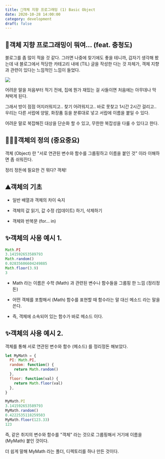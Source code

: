 ```yaml
---
title: 🍎객체 지향 프로그래밍 (1) Basic Object
date: 2020-10-28 14:00:00
category: development
draft: false
---
```


## 🏡객체 지향 프로그래밍이 뭐여... (feat. 충청도)

블로그를 좀 많이 적을 것 같다. 그러면 나중에 찾기에도 좋을 테니까, 갑자기 생각해 봤는데 내 블로그에서 적당한 카테고리 내에 (TIL) 글을 작성한 다는 것 자체가, 객체 지향과 관련이 있다는 느낌적인 느낌이 들었다.

![](https://miro.medium.com/max/2106/1*zNUWr9Z_P-RF_sAaDAab0g.png)

어려운 말을 처음부터 적기 전에, 집에 뭔가 재밌는 걸 사들이면 처음에는 아무데나 막 쳐박게 된다.

그래서 방이 점점 어지러워지고.. 찾기 어려워지고.. 바로 못찾고 1시간 2시간 걸리고.. 우리는 다른 서랍에 양말, 화장품 등을 분류대로 넣고 서랍에 이름을 붙일 수 있다.

어려운 말로 복잡해진 대상을 단순화 할 수 있고, 무한한 복잡성을 다룰 수 있다고 한다.

## 👩🏻‍⚖️객체의 정의 (중요중요)

객체 (Object) 란 "서로 연관된 변수와 함수를 그룹핑하고 이름을 붙인 것" 이라 이해하면 좀 쉬워진다.

정리 정돈에 필요한 건 뭐다? 객체!

## ⛰객체의 기초

- 일반 배열과 객체의 차이 숙지

- 객체의 값 읽기, 값 수정 (업데이트) 하기, 삭제하기

- 객체와 반복문 (for... in)

## ✨객체의 사용 예시 1.

```js
Math.PI
3.141592653589793
Math.random()
0.02835606604249885
Math.floor(3.9)
3
```

- Math 라는 이름은 수학 (Math) 과 관련된 변수나 함수들을 그룹핑 한 느낌 (정리정돈)

- 어떤 객체를 포함해서 (Math) 함수를 표현할 때 함수라는 말 대신 메소드 라는 말을 쓴다.

- 즉, 객체에 소속되어 있는 함수가 바로 메소드 이다.

## ✨객체의 사용 예시 2.

객체를 통해 서로 연관된 변수와 함수 (메소드) 를 정리정돈 해보았다.

```js
let MyMath = {
  PI: Math.PI,
  random: function() {
    return Math.random()
  },
  floor: function(val) {
    return Math.floor(val)
  },
}

MyMath.PI
3.141592653589793
MyMath.random()
0.4222535118259503
MyMath.floor(123.33)
123
```

즉, 같은 취지의 변수와 함수를 "객체" 라는 것으로 그룹핑해서 거기에 이름을 (MyMath) 붙인 것이다.

더 쉽게 말해 MyMath 라는 폴더, 디렉토리를 하나 만든 것이다.
